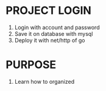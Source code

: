 # PROJECT LOGIN

1. Login with account and password
2. Save it on database with mysql
3. Deploy it with net/http of go

# PURPOSE
1. Learn how to organized 

